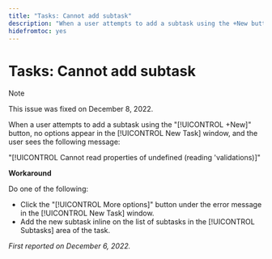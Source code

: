 ```yaml
---
title: "Tasks: Cannot add subtask"
description: "When a user attempts to add a subtask using the +New button, no options appear in the New Task window, and the user sees an error message."
hidefromtoc: yes
---
```


# Tasks: Cannot add subtask

>[!NOTE]
>
>This issue was fixed on December 8, 2022.

When a user attempts to add a subtask using the "[!UICONTROL +New]" button, no options appear in the [!UICONTROL New Task] window, and the user sees the following message:

"[!UICONTROL Cannot read properties of undefined (reading 'validations)]"

**Workaround**

Do one of the following:

* Click the "[!UICONTROL More options]" button under the error message in the [!UICONTROL New Task] window.
* Add the new subtask inline on the list of subtasks in the [!UICONTROL Subtasks] area of the task.

_First reported on December 6, 2022._

